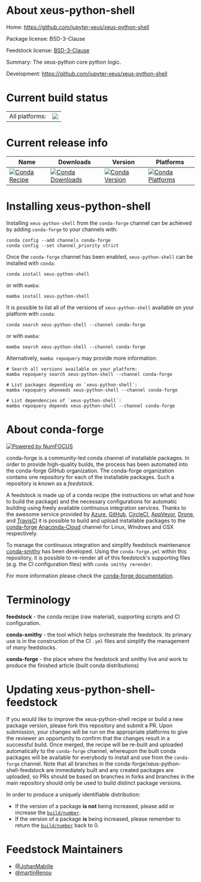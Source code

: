 About xeus-python-shell
=======================

Home: https://github.com/jupyter-xeus/xeus-python-shell

Package license: BSD-3-Clause

Feedstock license: [BSD-3-Clause](https://github.com/conda-forge/xeus-python-shell-feedstock/blob/main/LICENSE.txt)

Summary: The xeus-python core python logic.

Development: https://github.com/jupyter-xeus/xeus-python-shell

Current build status
====================


<table><tr><td>All platforms:</td>
    <td>
      <a href="https://dev.azure.com/conda-forge/feedstock-builds/_build/latest?definitionId=13666&branchName=main">
        <img src="https://dev.azure.com/conda-forge/feedstock-builds/_apis/build/status/xeus-python-shell-feedstock?branchName=main">
      </a>
    </td>
  </tr>
</table>

Current release info
====================

| Name | Downloads | Version | Platforms |
| --- | --- | --- | --- |
| [![Conda Recipe](https://img.shields.io/badge/recipe-xeus--python--shell-green.svg)](https://anaconda.org/conda-forge/xeus-python-shell) | [![Conda Downloads](https://img.shields.io/conda/dn/conda-forge/xeus-python-shell.svg)](https://anaconda.org/conda-forge/xeus-python-shell) | [![Conda Version](https://img.shields.io/conda/vn/conda-forge/xeus-python-shell.svg)](https://anaconda.org/conda-forge/xeus-python-shell) | [![Conda Platforms](https://img.shields.io/conda/pn/conda-forge/xeus-python-shell.svg)](https://anaconda.org/conda-forge/xeus-python-shell) |

Installing xeus-python-shell
============================

Installing `xeus-python-shell` from the `conda-forge` channel can be achieved by adding `conda-forge` to your channels with:

```
conda config --add channels conda-forge
conda config --set channel_priority strict
```

Once the `conda-forge` channel has been enabled, `xeus-python-shell` can be installed with `conda`:

```
conda install xeus-python-shell
```

or with `mamba`:

```
mamba install xeus-python-shell
```

It is possible to list all of the versions of `xeus-python-shell` available on your platform with `conda`:

```
conda search xeus-python-shell --channel conda-forge
```

or with `mamba`:

```
mamba search xeus-python-shell --channel conda-forge
```

Alternatively, `mamba repoquery` may provide more information:

```
# Search all versions available on your platform:
mamba repoquery search xeus-python-shell --channel conda-forge

# List packages depending on `xeus-python-shell`:
mamba repoquery whoneeds xeus-python-shell --channel conda-forge

# List dependencies of `xeus-python-shell`:
mamba repoquery depends xeus-python-shell --channel conda-forge
```


About conda-forge
=================

[![Powered by
NumFOCUS](https://img.shields.io/badge/powered%20by-NumFOCUS-orange.svg?style=flat&colorA=E1523D&colorB=007D8A)](https://numfocus.org)

conda-forge is a community-led conda channel of installable packages.
In order to provide high-quality builds, the process has been automated into the
conda-forge GitHub organization. The conda-forge organization contains one repository
for each of the installable packages. Such a repository is known as a *feedstock*.

A feedstock is made up of a conda recipe (the instructions on what and how to build
the package) and the necessary configurations for automatic building using freely
available continuous integration services. Thanks to the awesome service provided by
[Azure](https://azure.microsoft.com/en-us/services/devops/), [GitHub](https://github.com/),
[CircleCI](https://circleci.com/), [AppVeyor](https://www.appveyor.com/),
[Drone](https://cloud.drone.io/welcome), and [TravisCI](https://travis-ci.com/)
it is possible to build and upload installable packages to the
[conda-forge](https://anaconda.org/conda-forge) [Anaconda-Cloud](https://anaconda.org/)
channel for Linux, Windows and OSX respectively.

To manage the continuous integration and simplify feedstock maintenance
[conda-smithy](https://github.com/conda-forge/conda-smithy) has been developed.
Using the ``conda-forge.yml`` within this repository, it is possible to re-render all of
this feedstock's supporting files (e.g. the CI configuration files) with ``conda smithy rerender``.

For more information please check the [conda-forge documentation](https://conda-forge.org/docs/).

Terminology
===========

**feedstock** - the conda recipe (raw material), supporting scripts and CI configuration.

**conda-smithy** - the tool which helps orchestrate the feedstock.
                   Its primary use is in the construction of the CI ``.yml`` files
                   and simplify the management of *many* feedstocks.

**conda-forge** - the place where the feedstock and smithy live and work to
                  produce the finished article (built conda distributions)


Updating xeus-python-shell-feedstock
====================================

If you would like to improve the xeus-python-shell recipe or build a new
package version, please fork this repository and submit a PR. Upon submission,
your changes will be run on the appropriate platforms to give the reviewer an
opportunity to confirm that the changes result in a successful build. Once
merged, the recipe will be re-built and uploaded automatically to the
`conda-forge` channel, whereupon the built conda packages will be available for
everybody to install and use from the `conda-forge` channel.
Note that all branches in the conda-forge/xeus-python-shell-feedstock are
immediately built and any created packages are uploaded, so PRs should be based
on branches in forks and branches in the main repository should only be used to
build distinct package versions.

In order to produce a uniquely identifiable distribution:
 * If the version of a package **is not** being increased, please add or increase
   the [``build/number``](https://docs.conda.io/projects/conda-build/en/latest/resources/define-metadata.html#build-number-and-string).
 * If the version of a package **is** being increased, please remember to return
   the [``build/number``](https://docs.conda.io/projects/conda-build/en/latest/resources/define-metadata.html#build-number-and-string)
   back to 0.

Feedstock Maintainers
=====================

* [@JohanMabille](https://github.com/JohanMabille/)
* [@martinRenou](https://github.com/martinRenou/)

